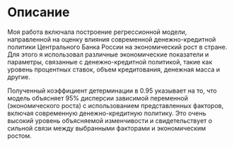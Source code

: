 # Описание
Моя работа включала построение регрессионной модели, направленной на оценку влияния современной денежно-кредитной политики Центрального Банка России на экономический рост в стране. Для этого я использовал различные экономические показатели и параметры, связанные с денежно-кредитной политикой, такие как уровень процентных ставок, объем кредитования, денежная масса и другие.

Полученный коэффициент детерминации в 0.95 указывает на то, что модель объясняет 95% дисперсии зависимой переменной (экономического роста) с использованием представленных факторов, включая современную денежно-кредитную политику. Это очень высокий уровень объясняемой изменчивости и свидетельствует о сильной связи между выбранными факторами и экономическим ростом.
